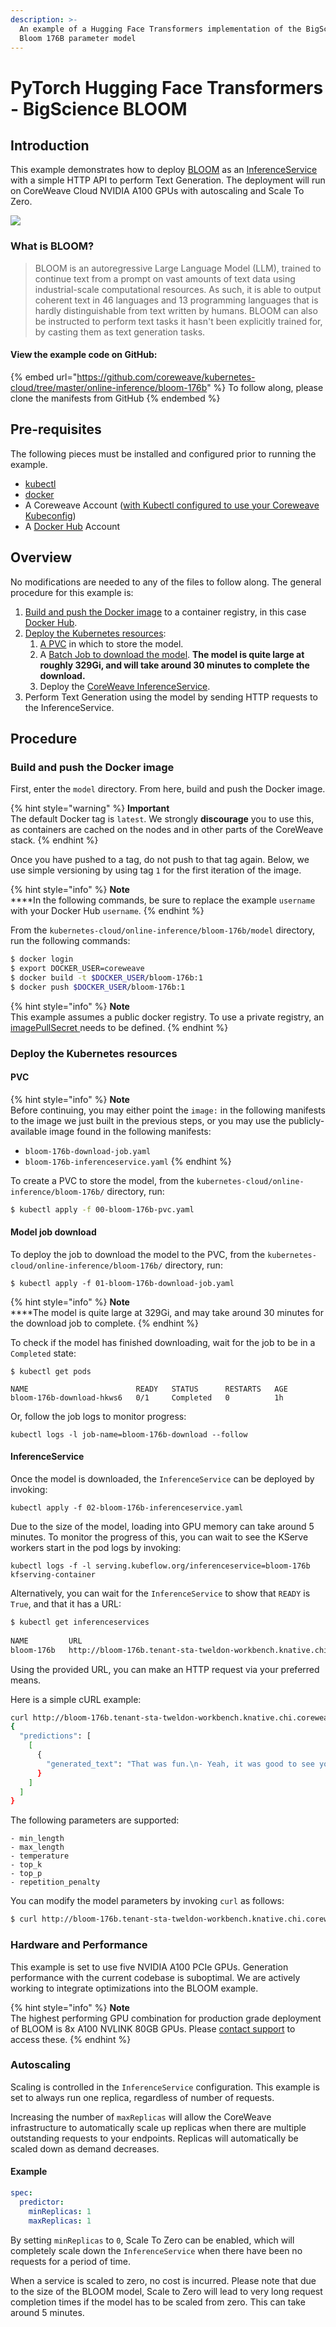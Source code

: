 ```yaml
---
description: >-
  An example of a Hugging Face Transformers implementation of the BigScience
  Bloom 176B parameter model
---
```


# PyTorch Hugging Face Transformers - BigScience BLOOM

## Introduction

This example demonstrates how to deploy [BLOOM](https://huggingface.co/bigscience/bloom) as an [InferenceService](https://kserve.github.io/website/0.8/get\_started/first\_isvc/) with a simple HTTP API to perform Text Generation. The deployment will run on CoreWeave Cloud NVIDIA A100 GPUs with autoscaling and Scale To Zero.

![](<../../.gitbook/assets/image (1) (3).png>)

### What is BLOOM?

> BLOOM is an autoregressive Large Language Model (LLM), trained to continue text from a prompt on vast amounts of text data using industrial-scale computational resources. As such, it is able to output coherent text in 46 languages and 13 programming languages that is hardly distinguishable from text written by humans. BLOOM can also be instructed to perform text tasks it hasn't been explicitly trained for, by casting them as text generation tasks.

#### View the example code on GitHub:

{% embed url="https://github.com/coreweave/kubernetes-cloud/tree/master/online-inference/bloom-176b" %}
To follow along, please clone the manifests from GitHub
{% endembed %}

## Pre-requisites

The following pieces must be installed and configured prior to running the example.

* [kubectl](https://docs.coreweave.com/coreweave-kubernetes/getting-started#install-kubernetes-command-line-tools)
* [docker](https://docs.docker.com/get-docker/)
* A Coreweave Account ([with Kubectl configured to use your Coreweave Kubeconfig](https://docs.coreweave.com/coreweave-kubernetes/getting-started#obtain-access-credentials))
* A [Docker Hub](https://hub.docker.com/) Account

## Overview

&#x20;No modifications are needed to any of the files to follow along. The general procedure for this example is:

1. [Build and push the Docker image](pytorch-hugging-face-transformers-bigscience-bloom.md#docker-image) to a container registry, in this case [Docker Hub](https://hub.docker.com/).
2. [Deploy the Kubernetes resources](pytorch-hugging-face-transformers-bigscience-bloom.md#kubernetes-resources):
   1. [A PVC](pytorch-hugging-face-transformers-bigscience-bloom.md#undefined) in which to store the model.
   2. A [Batch Job to download the model](pytorch-hugging-face-transformers-bigscience-bloom.md#undefined). **The model is quite large at roughly 329Gi, and will take around 30 minutes to complete the download.**
   3. Deploy the [CoreWeave InferenceService](pytorch-hugging-face-transformers-bigscience-bloom.md#undefined).
3. Perform Text Generation using the model by sending HTTP requests to the InferenceService.

## Procedure

### Build and push the Docker image

First, enter the `model` directory. From here, build and push the Docker image.

{% hint style="warning" %}
**Important**\
The default Docker tag is `latest`. We strongly **discourage** you to use this, as containers are cached on the nodes and in other parts of the CoreWeave stack.
{% endhint %}

Once you have pushed to a tag, do not push to that tag again. Below, we use simple versioning by using tag `1` for the first iteration of the image.

{% hint style="info" %}
**Note**\
****In the following commands, be sure to replace the example `username` with your Docker Hub `username`.
{% endhint %}

From the `kubernetes-cloud/online-inference/bloom-176b/model` directory, run the following commands:

```bash
$ docker login
$ export DOCKER_USER=coreweave
$ docker build -t $DOCKER_USER/bloom-176b:1
$ docker push $DOCKER_USER/bloom-176b:1
```

{% hint style="info" %}
**Note**\
This example assumes a public docker registry. To use a private registry, an [imagePullSecret ](https://kubernetes.io/docs/tasks/configure-pod-container/pull-image-private-registry/)needs to be defined.
{% endhint %}

### Deploy the Kubernetes resources

#### PVC

{% hint style="info" %}
**Note**\
Before continuing, you may either point the `image:` in the following manifests to the image we just built in the previous steps, or you may use the publicly-available image found in the following manifests:

* `bloom-176b-download-job.yaml`
* `bloom-176b-inferenceservice.yaml`
{% endhint %}

To create a PVC to store the model, from the `kubernetes-cloud/online-inference/bloom-176b/` directory, run:

```bash
$ kubectl apply -f 00-bloom-176b-pvc.yaml
```

#### Model job download

To deploy the job to download the model to the PVC, from the `kubernetes-cloud/online-inference/bloom-176b/` directory, run:

```
$ kubectl apply -f 01-bloom-176b-download-job.yaml
```

{% hint style="info" %}
**Note**\
****The model is quite large at 329Gi, and may take around 30 minutes for the download job to complete.
{% endhint %}

To check if the model has finished downloading, wait for the job to be in a `Completed` state:

```
$ kubectl get pods

NAME                        READY   STATUS      RESTARTS   AGE
bloom-176b-download-hkws6   0/1     Completed   0          1h
```

Or, follow the job logs to monitor progress:

```
kubectl logs -l job-name=bloom-176b-download --follow
```

#### InferenceService

Once the model is downloaded, the `InferenceService` can be deployed by invoking:

```
kubectl apply -f 02-bloom-176b-inferenceservice.yaml
```

Due to the size of the model, loading into GPU memory can take around 5 minutes. To monitor the progress of this, you can wait to see the KServe workers start in the pod logs by invoking:

```
kubectl logs -f -l serving.kubeflow.org/inferenceservice=bloom-176b kfserving-container
```

Alternatively, you can wait for the `InferenceService` to show that `READY` is `True`, and that it has a URL:

```bash
$ kubectl get inferenceservices
                
NAME         URL                                                                        READY   PREV   LATEST   PREVROLLEDOUTREVISION   LATESTREADYREVISION                  AGE
bloom-176b   http://bloom-176b.tenant-sta-tweldon-workbench.knative.chi.coreweave.com   True           100                              bloom-176b-predictor-default-00001   9m2s
```

Using the provided URL, you can make an HTTP request via your preferred means.

Here is a simple cURL example:

```bash
curl http://bloom-176b.tenant-sta-tweldon-workbench.knative.chi.coreweave.com/v1/models/bigscience-bloom:predict -d '{"instances": ["That was fun"]}' | jq
{
  "predictions": [
    [
      {
        "generated_text": "That was fun.\n- Yeah, it was good to see you guys again.\nYeah, you too.\nYou know what?\nI think I'm gonna go home and get some sleep.\nI'm beat.\n-"
      }
    ]
  ]
}
```

The following parameters are supported:

```
- min_length
- max_length
- temperature
- top_k
- top_p
- repetition_penalty
```

You can modify the model parameters by invoking `curl` as follows:

```bash
$ curl http://bloom-176b.tenant-sta-tweldon-workbench.knative.chi.coreweave.com/v1/models/bigscience-bloom:predict -d '{"instances": ["This will generate some text"], "parameters":{"max_length": 20, "min_length": 20}}'
```

### Hardware and Performance

This example is set to use five NVIDIA A100 PCIe GPUs. Generation performance with the current codebase is suboptimal. We are actively working to integrate optimizations into the BLOOM example.

{% hint style="info" %}
**Note**\
The highest performing GPU combination for production grade deployment of BLOOM is 8x A100 NVLINK 80GB GPUs. Please [contact support](https://cloud.coreweave.com/contact) to access these.
{% endhint %}

### Autoscaling

Scaling is controlled in the `InferenceService` configuration. This example is set to always run one replica, regardless of number of requests.

Increasing the number of `maxReplicas` will allow the CoreWeave infrastructure to automatically scale up replicas when there are multiple outstanding requests to your endpoints. Replicas will automatically be scaled down as demand decreases.

#### Example

```yaml
spec:
  predictor:
    minReplicas: 1
    maxReplicas: 1
```

By setting `minReplicas` to `0`, Scale To Zero can be enabled, which will completely scale down the `InferenceService` when there have been no requests for a period of time.

When a service is scaled to zero, no cost is incurred. Please note that due to the size of the BLOOM model, Scale to Zero will lead to very long request completion times if the model has to be scaled from zero. This can take around 5 minutes.
